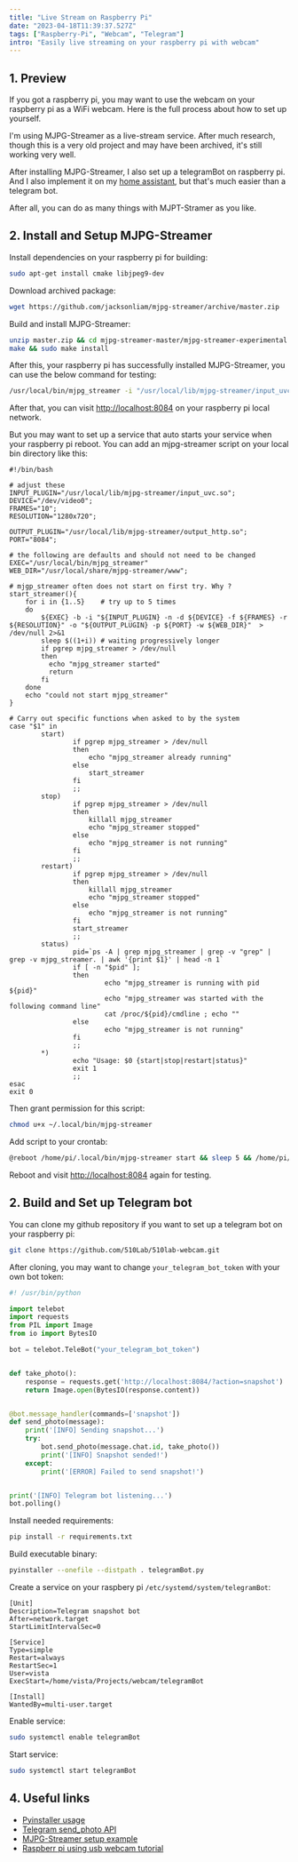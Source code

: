 ```yaml
---
title: "Live Stream on Raspberry Pi"
date: "2023-04-18T11:39:37.527Z"
tags: ["Raspberry-Pi", "Webcam", "Telegram"]
intro: "Easily live streaming on your raspberry pi with webcam"
---
```


## 1. Preview

If you got a raspberry pi, you may want to use the webcam on your raspberry pi as a WiFi webcam. Here is the full process about how to set up yourself.

I'm using MJPG-Streamer as a live-stream service. After much research, though this is a very old project and may have been archived, it's still working very well.

After installing MJPG-Streamer, I also set up a telegramBot on raspberry pi. And I also implement it on my [home assistant](https://home-assistant.io), but that's much easier than a telegram bot.

After all, you can do as many things with MJPT-Stramer as you like.

## 2. Install and Setup MJPG-Streamer

Install dependencies on your raspberry pi for building:

```sh:install-dependencies.sh
sudo apt-get install cmake libjpeg9-dev
```

Download archived package:

```sh:download-package.sh
wget https://github.com/jacksonliam/mjpg-streamer/archive/master.zip
```

Build and install MJPG-Streamer:

```sh:build-and-install.sh
unzip master.zip && cd mjpg-streamer-master/mjpg-streamer-experimental
make && sudo make install
```

After this, your raspberry pi has successfully installed MJPG-Streamer, you can use the below command for testing:

```sh:test-command.sh
/usr/local/bin/mjpg_streamer -i "/usr/local/lib/mjpg-streamer/input_uvc.so -n -f 10 -r 1280x720" -o "/usr/local/lib/mjpg-streamer/output_http.so -p 8084 -w /usr/local/share/mjpg-streamer/www
```

After that, you can visit [http://localhost:8084](http://localhost:8084) on your raspberry pi local network.

But you may want to set up a service that auto starts your service when your raspberry pi reboot. You can add an mjpg-streamer script on your local bin directory like this:

```sh:~/.local/bin/mjpg-streamer
#!/bin/bash

# adjust these
INPUT_PLUGIN="/usr/local/lib/mjpg-streamer/input_uvc.so";
DEVICE="/dev/video0";
FRAMES="10";
RESOLUTION="1280x720";

OUTPUT_PLUGIN="/usr/local/lib/mjpg-streamer/output_http.so";
PORT="8084";

# the following are defaults and should not need to be changed
EXEC="/usr/local/bin/mjpg_streamer"
WEB_DIR="/usr/local/share/mjpg-streamer/www";

# mjgp_streamer often does not start on first try. Why ?
start_streamer(){
    for i in {1..5}    # try up to 5 times
    do
        ${EXEC} -b -i "${INPUT_PLUGIN} -n -d ${DEVICE} -f ${FRAMES} -r ${RESOLUTION}" -o "${OUTPUT_PLUGIN} -p ${PORT} -w ${WEB_DIR}"  > /dev/null 2>&1
        sleep $((1+i)) # waiting progressively longer
        if pgrep mjpg_streamer > /dev/null
        then
          echo "mjpg_streamer started"
          return
        fi
    done
    echo "could not start mjpg_streamer"
}

# Carry out specific functions when asked to by the system
case "$1" in
        start)
                if pgrep mjpg_streamer > /dev/null
                then
                    echo "mjpg_streamer already running"
                else
                    start_streamer
                fi
                ;;
        stop)
                if pgrep mjpg_streamer > /dev/null
                then
                    killall mjpg_streamer
                    echo "mjpg_streamer stopped"
                else
                    echo "mjpg_streamer is not running"
                fi
                ;;
        restart)
                if pgrep mjpg_streamer > /dev/null
                then
                    killall mjpg_streamer
                    echo "mjpg_streamer stopped"
                else
                    echo "mjpg_streamer is not running"
                fi
                start_streamer
                ;;
        status)
                pid=`ps -A | grep mjpg_streamer | grep -v "grep" | grep -v mjpg_streamer. | awk '{print $1}' | head -n 1`
                if [ -n "$pid" ];
                then
                        echo "mjpg_streamer is running with pid ${pid}"
                        echo "mjpg_streamer was started with the following command line"
                        cat /proc/${pid}/cmdline ; echo ""
                else
                        echo "mjpg_streamer is not running"
                fi
                ;;
        *)
                echo "Usage: $0 {start|stop|restart|status}"
                exit 1
                ;;
esac
exit 0
```

Then grant permission for this script:

```sh:grant-permission.sh
chmod u+x ~/.local/bin/mjpg-streamer
```

Add script to your crontab:

```sh:crontab.sh
@reboot /home/pi/.local/bin/mjpg-streamer start && sleep 5 && /home/pi/.local/bin/mjpg-streamer restart
```

Reboot and visit [http://localhost:8084](http://localhost:8084) again for testing.

## 2. Build and Set up Telegram bot

You can clone my github repository if you want to set up a telegram bot on your raspberry pi:

```sh:clone-repository.sh
git clone https://github.com/510Lab/510lab-webcam.git
```

After cloning, you may want to change `your_telegram_bot_token` with your own bot token:

```py:telegramBot.py
#! /usr/bin/python

import telebot
import requests
from PIL import Image
from io import BytesIO

bot = telebot.TeleBot("your_telegram_bot_token")


def take_photo():
    response = requests.get('http://localhost:8084/?action=snapshot')
    return Image.open(BytesIO(response.content))


@bot.message_handler(commands=['snapshot'])
def send_photo(message):
    print('[INFO] Sending snapshot...')
    try:
        bot.send_photo(message.chat.id, take_photo())
        print('[INFO] Snapshot sended!')
    except:
        print('[ERROR] Failed to send snapshot!')


print('[INFO] Telegram bot listening...')
bot.polling()
```

Install needed requirements:

```sh:install-requirements.sh
pip install -r requirements.txt
```

Build executable binary:

```sh:build-binary.sh
pyinstaller --onefile --distpath . telegramBot.py
```

Create a service on your raspbery pi `/etc/systemd/system/telegramBot`:

```text:/etc/systemd/system/telegramBot
[Unit]
Description=Telegram snapshot bot
After=network.target
StartLimitIntervalSec=0

[Service]
Type=simple
Restart=always
RestartSec=1
User=vista
ExecStart=/home/vista/Projects/webcam/telegramBot

[Install]
WantedBy=multi-user.target
```

Enable service:

```sh:enable-service.sh
sudo systemctl enable telegramBot
```

Start service:

```sh:start-service.sh
sudo systemctl start telegramBot
```

## 4. Useful links

- [Pyinstaller usage](https://pyinstaller.org/en/stable/usage.html)
- [Telegram send_photo API](https://docs.python-telegram-bot.org/en/stable/telegram.bot.html#telegram.Bot.sendPhoto)
- [MJPG-Streamer setup example](https://www.sigmdel.ca/michel/ha/rpi/streaming_en.html)
- [Raspberr pi using usb webcam tutorial](https://raspberrypi-guide.github.io/electronics/using-usb-webcams)
